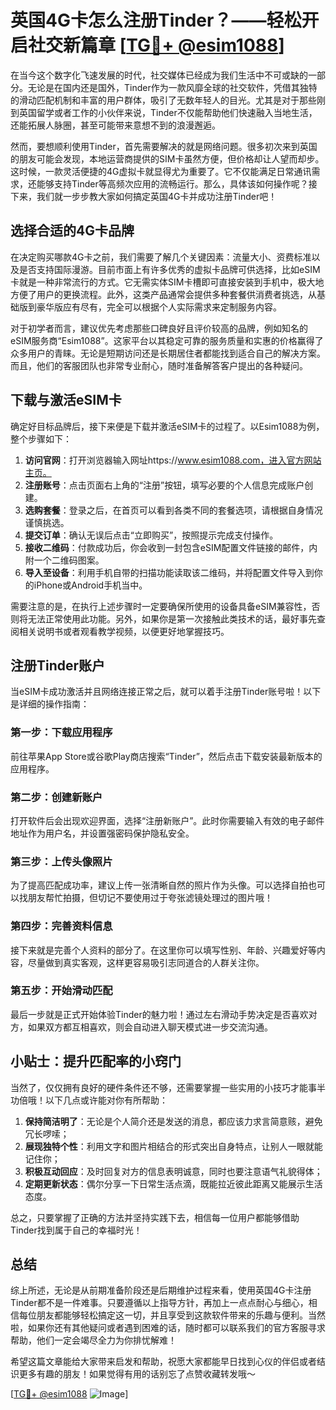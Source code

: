 # 英国4G卡怎么注册Tinder？——轻松开启社交新篇章 [[TG💪+ @esim1088](https://t.me/s/esim1088)]

在当今这个数字化飞速发展的时代，社交媒体已经成为我们生活中不可或缺的一部分。无论是在国内还是国外，Tinder作为一款风靡全球的社交软件，凭借其独特的滑动匹配机制和丰富的用户群体，吸引了无数年轻人的目光。尤其是对于那些刚到英国留学或者工作的小伙伴来说，Tinder不仅能帮助他们快速融入当地生活，还能拓展人脉圈，甚至可能带来意想不到的浪漫邂逅。

然而，要想顺利使用Tinder，首先需要解决的就是网络问题。很多初次来到英国的朋友可能会发现，本地运营商提供的SIM卡虽然方便，但价格却让人望而却步。这时候，一款灵活便捷的4G虚拟卡就显得尤为重要了。它不仅能满足日常通讯需求，还能够支持Tinder等高频次应用的流畅运行。那么，具体该如何操作呢？接下来，我们就一步步教大家如何搞定英国4G卡并成功注册Tinder吧！

## 选择合适的4G卡品牌

在决定购买哪款4G卡之前，我们需要了解几个关键因素：流量大小、资费标准以及是否支持国际漫游。目前市面上有许多优秀的虚拟卡品牌可供选择，比如eSIM卡就是一种非常流行的方式。它无需实体SIM卡槽即可直接安装到手机中，极大地方便了用户的更换流程。此外，这类产品通常会提供多种套餐供消费者挑选，从基础版到豪华版应有尽有，完全可以根据个人实际需求来定制服务内容。

对于初学者而言，建议优先考虑那些口碑良好且评价较高的品牌，例如知名的eSIM服务商“Esim1088”。这家平台以其稳定可靠的服务质量和实惠的价格赢得了众多用户的青睐。无论是短期访问还是长期居住者都能找到适合自己的解决方案。而且，他们的客服团队也非常专业耐心，随时准备解答客户提出的各种疑问。

## 下载与激活eSIM卡

确定好目标品牌后，接下来便是下载并激活eSIM卡的过程了。以Esim1088为例，整个步骤如下：

1. **访问官网**：打开浏览器输入网址https://www.esim1088.com，进入官方网站主页。
2. **注册账号**：点击页面右上角的“注册”按钮，填写必要的个人信息完成账户创建。
3. **选购套餐**：登录之后，在首页可以看到各类不同的套餐选项，请根据自身情况谨慎挑选。
4. **提交订单**：确认无误后点击“立即购买”，按照提示完成支付操作。
5. **接收二维码**：付款成功后，你会收到一封包含eSIM配置文件链接的邮件，内附一个二维码图案。
6. **导入至设备**：利用手机自带的扫描功能读取该二维码，并将配置文件导入到你的iPhone或Android手机当中。

需要注意的是，在执行上述步骤时一定要确保所使用的设备具备eSIM兼容性，否则将无法正常使用此功能。另外，如果你是第一次接触此类技术的话，最好事先查阅相关说明书或者观看教学视频，以便更好地掌握技巧。

## 注册Tinder账户

当eSIM卡成功激活并且网络连接正常之后，就可以着手注册Tinder账号啦！以下是详细的操作指南：

### 第一步：下载应用程序
前往苹果App Store或谷歌Play商店搜索“Tinder”，然后点击下载安装最新版本的应用程序。

### 第二步：创建新账户
打开软件后会出现欢迎界面，选择“注册新账户”。此时你需要输入有效的电子邮件地址作为用户名，并设置强密码保护隐私安全。

### 第三步：上传头像照片
为了提高匹配成功率，建议上传一张清晰自然的照片作为头像。可以选择自拍也可以找朋友帮忙拍摄，但切记不要使用过于夸张滤镜处理过的图片哦！

### 第四步：完善资料信息
接下来就是完善个人资料的部分了。在这里你可以填写性别、年龄、兴趣爱好等内容，尽量做到真实客观，这样更容易吸引志同道合的人群关注你。

### 第五步：开始滑动匹配
最后一步就是正式开始体验Tinder的魅力啦！通过左右滑动手势决定是否喜欢对方，如果双方都互相喜欢，则会自动进入聊天模式进一步交流沟通。

## 小贴士：提升匹配率的小窍门

当然了，仅仅拥有良好的硬件条件还不够，还需要掌握一些实用的小技巧才能事半功倍哦！以下几点或许能对你有所帮助：

1. **保持简洁明了**：无论是个人简介还是发送的消息，都应该力求言简意赅，避免冗长啰嗦；
2. **展现独特个性**：利用文字和图片相结合的形式突出自身特点，让别人一眼就能记住你；
3. **积极互动回应**：及时回复对方的信息表明诚意，同时也要注意语气礼貌得体；
4. **定期更新状态**：偶尔分享一下日常生活点滴，既能拉近彼此距离又能展示生活态度。

总之，只要掌握了正确的方法并坚持实践下去，相信每一位用户都能够借助Tinder找到属于自己的幸福时光！

## 总结

综上所述，无论是从前期准备阶段还是后期维护过程来看，使用英国4G卡注册Tinder都不是一件难事。只要遵循以上指导方针，再加上一点点耐心与细心，相信每位朋友都能够轻松搞定这一切，并且享受到这款软件带来的乐趣与便利。当然啦，如果你还有其他疑问或者遇到困难的话，随时都可以联系我们的官方客服寻求帮助，他们一定会竭尽全力为你排忧解难！

希望这篇文章能给大家带来启发和帮助，祝愿大家都能早日找到心仪的伴侣或者结识更多有趣的朋友！如果觉得有用的话别忘了点赞收藏转发哦～

[[TG💪+ @esim1088](https://t.me/s/esim1088) ![Image](https://i.postimg.cc/4NQfJmqS/Snipaste-2025-05-13-00-14-12.png)]